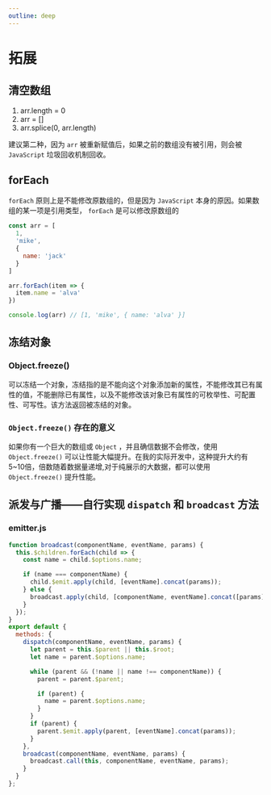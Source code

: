 ```yaml
---
outline: deep
---
```


# 拓展

## 清空数组

1. arr.length = 0
2. arr = []
3. arr.splice(0, arr.length)

建议第二种，因为 `arr` 被重新赋值后，如果之前的数组没有被引用，则会被 `JavaScript` 垃圾回收机制回收。

## forEach

`forEach` 原则上是不能修改原数组的，但是因为 `JavaScript` 本身的原因。如果数组的某一项是引用类型， `forEach` 是可以修改原数组的

```js
const arr = [
  1,
  'mike',
  {
    name: 'jack'
  }
]

arr.forEach(item => {
  item.name = 'alva'
})

console.log(arr) // [1, 'mike', { name: 'alva' }]
```

## 冻结对象

### Object.freeze()

可以冻结一个对象，冻结指的是不能向这个对象添加新的属性，不能修改其已有属性的值，不能删除已有属性，以及不能修改该对象已有属性的可枚举性、可配置性、可写性。该方法返回被冻结的对象。

### `Object.freeze()` 存在的意义

如果你有一个巨大的数组或 `Object` ，并且确信数据不会修改，使用 `Object.freeze()` 可以让性能大幅提升。在我的实际开发中，这种提升大约有5~10倍，倍数随着数据量递增,对于纯展示的大数据，都可以使用 `Object.freeze()` 提升性能。

## 派发与广播——自行实现 `dispatch` 和 `broadcast` 方法

### emitter.js

```js
function broadcast(componentName, eventName, params) {
  this.$children.forEach(child => {
    const name = child.$options.name;

    if (name === componentName) {
      child.$emit.apply(child, [eventName].concat(params));
    } else {
      broadcast.apply(child, [componentName, eventName].concat([params]));
    }
  });
}
export default {
  methods: {
    dispatch(componentName, eventName, params) {
      let parent = this.$parent || this.$root;
      let name = parent.$options.name;

      while (parent && (!name || name !== componentName)) {
        parent = parent.$parent;

        if (parent) {
          name = parent.$options.name;
        }
      }
      if (parent) {
        parent.$emit.apply(parent, [eventName].concat(params));
      }
    },
    broadcast(componentName, eventName, params) {
      broadcast.call(this, componentName, eventName, params);
    }
  }
};
```
